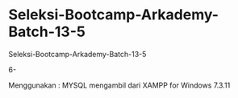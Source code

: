 # Seleksi-Bootcamp-Arkademy-Batch-13-5

Seleksi-Bootcamp-Arkademy-Batch-13-5

6-

Menggunakan :
MYSQL mengambil dari XAMPP for Windows 7.3.11
